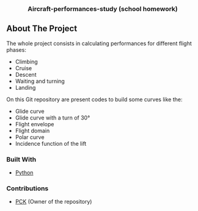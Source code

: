 <div id="top"></div>

<!-- PROJECT LOGO -->
<br />
<div align="center">
  <h3 align="center">Aircraft-performances-study (school homework)</h3>
</div>

<!-- ABOUT THE PROJECT -->
## About The Project

The whole project consists in calculating performances for different flight phases:
- Climbing
- Cruise
- Descent
- Waiting and turning
- Landing

On this Git repository are present codes to build some curves like the:
- Glide curve
- Glide curve with a turn of 30°
- Flight envelope
- Flight domain
- Polar curve
- Incidence function of the lift

### Built With

* [Python](https://www.python.org)

### Contributions

* [PCK](https://github.com/PritamCharles) (Owner of the repository) 
